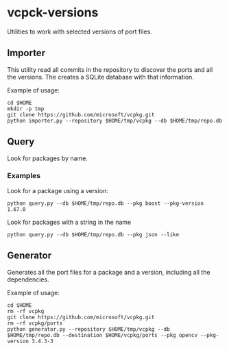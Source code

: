 # vcpck-versions

Utilities to work with selected versions of port files.

## Importer

This utility read all commits in the repository to discover the ports and all the versions. The creates a SQLite database with that information.

Example of usage:

```shell
cd $HOME
mkdir -p tmp
git clone https://github.com/microsoft/vcpkg.git
python importer.py --repository $HOME/tmp/vcpkg --db $HOME/tmp/repo.db
```

## Query

Look for packages by name.

### Examples

Look for a package using a version:

```shell
python query.py --db $HOME/tmp/repo.db --pkg boost --pkg-version 1.67.0
```

Look for packages with a string in the name

```shell
python query.py --db $HOME/tmp/repo.db --pkg json --like
```

## Generator

Generates all the port files for a package and a version, including all the dependencies.

Example of usage:

```shell
cd $HOME
rm -rf vcpkg
git clone https://github.com/microsoft/vcpkg.git
rm -rf vcpkg/ports
python generator.py --repository $HOME/tmp/vcpkg --db $HOME/tmp/repo.db --destination $HOME/vcpkg/ports --pkg opencv --pkg-version 3.4.3-3
```

